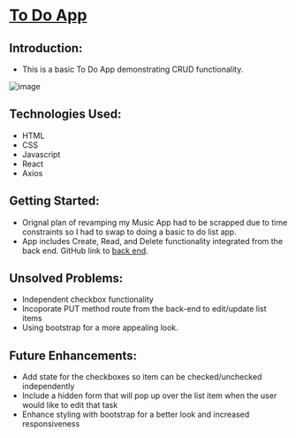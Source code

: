 # [To Do App](https://to-do-app-lyxw.onrender.com/) 

## Introduction: 
- This is a basic To Do App demonstrating CRUD functionality.  

![image](https://github.com/C3-PIO/ToDoList/assets/122887922/afe70ace-a948-47b8-ab31-d69e0029c941)

## Technologies Used: 
- HTML
- CSS
- Javascript
- React
- Axios 

## Getting Started:
- Orignal plan of revamping my Music App had to be scrapped due to time constraints so I had to swap to doing a basic to do list app.
- App includes Create, Read, and Delete functionality integrated from the back end. GitHub link to [back end](https://github.com/C3-PIO/ToDoListBE/tree/main).

## Unsolved Problems:
- Independent checkbox functionality
- Incoporate PUT method route from the back-end to edit/update list items 
- Using bootstrap for a more appealing look. 

## Future Enhancements:
- Add state for the checkboxes so item can be checked/unchecked independently
- Include a hidden form that will pop up over the list item when the user would like to edit that task
- Enhance styling with bootstrap for a better look and increased responsiveness
